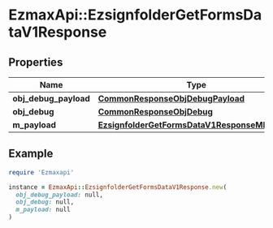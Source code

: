 # EzmaxApi::EzsignfolderGetFormsDataV1Response

## Properties

| Name | Type | Description | Notes |
| ---- | ---- | ----------- | ----- |
| **obj_debug_payload** | [**CommonResponseObjDebugPayload**](CommonResponseObjDebugPayload.md) |  |  |
| **obj_debug** | [**CommonResponseObjDebug**](CommonResponseObjDebug.md) |  | [optional] |
| **m_payload** | [**EzsignfolderGetFormsDataV1ResponseMPayload**](EzsignfolderGetFormsDataV1ResponseMPayload.md) |  |  |

## Example

```ruby
require 'Ezmaxapi'

instance = EzmaxApi::EzsignfolderGetFormsDataV1Response.new(
  obj_debug_payload: null,
  obj_debug: null,
  m_payload: null
)
```

